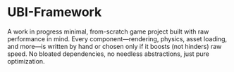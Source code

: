 # UBI-Framework
A work in progress minimal, from-scratch game project built with raw performance in mind. Every component—rendering, physics, asset loading, and more—is written by hand or chosen only if it boosts (not hinders) raw speed. No bloated dependencies, no needless abstractions, just pure optimization.
